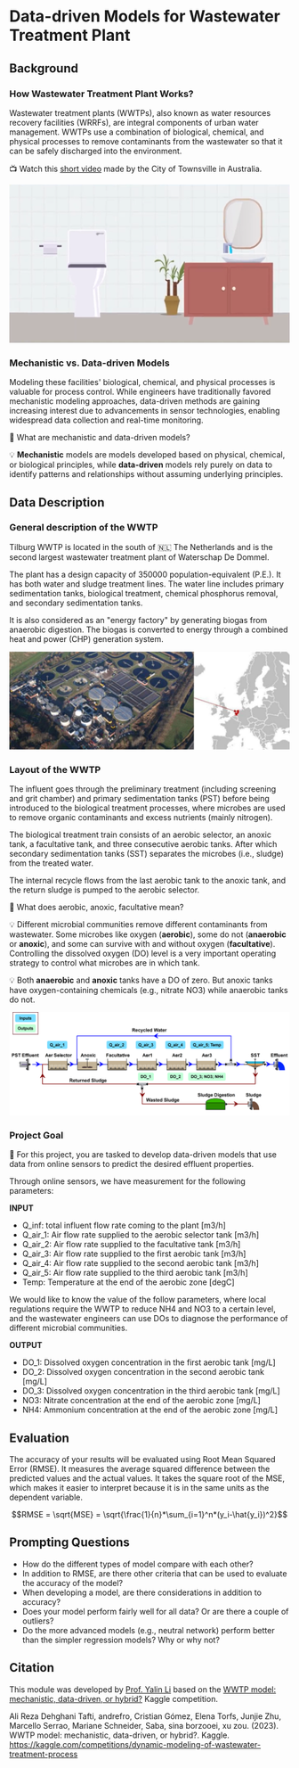 # Data-driven Models for Wastewater Treatment Plant

## Background

### How Wastewater Treatment Plant Works?

Wastewater treatment plants (WWTPs), also known as water resources recovery facilities (WRRFs), are integral components of urban water management. WWTPs use a combination of biological, chemical, and physical processes to remove contaminants from the wastewater so that it can be safely discharged into the environment.

:tv: Watch this [short video](https://go.rutgers.edu/howWWTPworks) made by the City of Townsville in Australia.

<div align="left">
      <a href="https://www.youtube.com/watch?v=ajv4lNq1Ta8">
         <img src="video_thumbnail.png">
      </a>
</div>


### Mechanistic vs. Data-driven Models

Modeling these facilities' biological, chemical, and physical processes is valuable for process control. While engineers have traditionally favored mechanistic modeling approaches, data-driven methods are gaining increasing interest due to advancements in sensor technologies, enabling widespread data collection and real-time monitoring.

:thought_balloon: What are mechanistic and data-driven models?

:bulb: **Mechanistic** models are models developed based on physical, chemical, or biological principles, while **data-driven** models rely purely on data to identify patterns and relationships without assuming underlying principles.


## Data Description

### General description of the WWTP
Tilburg WWTP is located in the south of :netherlands: The Netherlands and is the second largest wastewater treatment plant of Waterschap De Dommel.

The plant has a design capacity of 350000 population-equivalent (P.E.). It has both water and sludge treatment lines. The water line includes primary sedimentation tanks, biological treatment, chemical phosphorus removal, and secondary sedimentation tanks.

It is also considered as an "energy factory" by generating biogas from anaerobic digestion. The biogas is converted to energy through a combined heat and power (CHP) generation system.

![Tilburg WWTP](WWTP.jpg)


### Layout of the WWTP
The influent goes through the preliminary treatment (including screening and grit chamber) and primary sedimentation tanks (PST) before being introduced to the biological treatment processes, where microbes are used to remove organic contaminants and excess nutrients (mainly nitrogen).

The biological treatment train consists of an aerobic selector, an anoxic tank, a facultative tank, and three consecutive aerobic tanks. After which secondary sedimentation tanks (SST) separates the microbes (i.e., sludge) from the treated water.

The internal recycle flows from the last aerobic tank to the anoxic tank, and the return sludge is pumped to the aerobic selector.

:thought_balloon: What does aerobic, anoxic, facultative mean?

:bulb: Different microbial communities remove different contaminants from wastewater. Some microbes like oxygen (**aerobic**), some do not (**anaerobic** or **anoxic**), and some can survive with and without oxygen (**facultative**). Controlling the dissolved oxygen (DO) level is a very important operating strategy to control what microbes are in which tank.

:bulb: Both **anaerobic** and **anoxic** tanks have a DO of zero. But anoxic tanks have oxygen-containing chemicals (e.g., nitrate NO3) while anaerobic tanks do not.

![Treatment train layout](layout.png)


### Project Goal
:page_facing_up: For this project, you are tasked to develop data-driven models that use data from online sensors to predict the desired effluent properties.

Through online sensors, we have measurement for the following parameters:

**INPUT**
- Q_inf: total influent flow rate coming to the plant [m3/h]
- Q_air_1: Air flow rate supplied to the aerobic selector tank [m3/h]
- Q_air_2: Air flow rate supplied to the facultative tank [m3/h]
- Q_air_3: Air flow rate supplied to the first aerobic tank [m3/h]
- Q_air_4: Air flow rate supplied to the second aerobic tank [m3/h]
- Q_air_5: Air flow rate supplied to the third aerobic tank [m3/h]
- Temp: Temperature at the end of the aerobic zone [degC]


We would like to know the value of the follow parameters, where local regulations require the WWTP to reduce NH4 and NO3 to a certain level, and the wastewater engineers can use DOs to diagnose the performance of different microbial communities.

**OUTPUT**
- DO_1: Dissolved oxygen concentration in the first aerobic tank [mg/L]
- DO_2: Dissolved oxygen concentration in the second aerobic tank [mg/L]
- DO_3: Dissolved oxygen concentration in the third aerobic tank [mg/L]
- NO3: Nitrate concentration at the end of the aerobic zone [mg/L]
- NH4: Ammonium concentration at the end of the aerobic zone [mg/L]


## Evaluation
The accuracy of your results will be evaluated using Root Mean Squared Error (RMSE). It measures the average squared difference between the predicted values and the actual values. It takes the square root of the MSE, which makes it easier to interpret because it is in the same units as the dependent variable.

```math
RMSE = \sqrt{MSE} = \sqrt{\frac{1}{n}*\sum_{i=1}^n*(y_i-\hat{y_i})^2}
```

## Prompting Questions
- How do the different types of model compare with each other?
- In addition to RMSE, are there other criteria that can be used to evaluate the accuracy of the model?
- When developing a model, are there considerations in addition to accuracy?
- Does your model perform fairly well for all data? Or are there a couple of outliers?
- Do the more advanced models (e.g., neutral network) perform better than the simpler regression models? Why or why not?


## Citation
This module was developed by [Prof. Yalin Li](https://yalinli.group) based on the [WWTP model: mechanistic, data-driven, or hybrid?](https://www.kaggle.com/competitions/dynamic-modeling-of-wastewater-treatment-process/) Kaggle competition.

Ali Reza Dehghani Tafti, andrefro, Cristian Gómez, Elena Torfs, Junjie Zhu, Marcello Serrao, Mariane Schneider, Saba, sina borzooei, xu zou. (2023). WWTP model: mechanistic, data-driven, or hybrid?. Kaggle. https://kaggle.com/competitions/dynamic-modeling-of-wastewater-treatment-process
